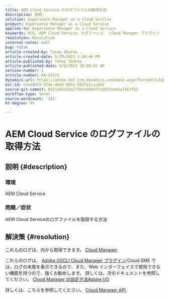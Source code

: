 ```yaml
---
title: AEM Cloud Service のログファイルの取得方法
description: 説明
solution: Experience Manager as a Cloud Service
product: Experience Manager as a Cloud Service
applies-to: Experience Manager as a Cloud Service
keywords: KCS, AEM Cloud Service，ログファイル， cloud Manager プラグイン
resolution: Resolution
internal-notes: null
bug: false
article-created-by: Tanay Sharma .
article-created-date: 5/29/2023 3:48:44 PM
article-published-by: Tanay Sharma .
article-published-date: 6/8/2023 10:00:03 AM
version-number: 1
article-number: KA-22172
dynamics-url: https://adobe-ent.crm.dynamics.com/main.aspx?forceUCI=1&pagetype=entityrecord&etn=knowledgearticle&id=7a075947-38fe-ed11-8f6e-6045bd006b3d
exl-id: ceee9d15-d74e-4be6-9b51-502fa1cccb62
source-git-commit: 0311a02c52a273bce96b47fe2d3fea41a74f2fb2
workflow-type: tm+mt
source-wordcount: '121'
ht-degree: 9%

---
```


# AEM Cloud Service のログファイルの取得方法

## 説明 {#description}


### <b>環境</b>

AEM Cloud Service



### <b>問題／症状</b>

AEM Cloud Serviceのログファイルを取得する方法




## 解決策 {#resolution}


これらのログは、内から取得できます。 [Cloud Manager](https://experienceleague.adobe.com/docs/experience-manager-cloud-service/content/implementing/using-cloud-manager/manage-logs.html?lang=ja).

これらのログは、 [Adobe I/OCLI Cloud Manager プラグイン](https://github.com/adobe/aio-cli-plugin-cloudmanager):Cloud SME では、ログの末尾を表示できるので、また、Web インターフェイスで使用できない機能を持つので、強くお勧めします。 詳しくは、次のドキュメントを参照してください。 [Cloud Manager の設定方法Adobe I/O](https://experienceleaguecommunities.adobe.com/t5/adobe-experience-manager/setting-up-adobe-i-o-cli-for-cloud-manager-aem-community-blog/m-p/380156).

詳しくは、こちらを参照してください。 [Cloud Manager API](https://developer.adobe.com/experience-cloud/cloud-manager/reference/api/#operation/getEnvironmentLogs).
